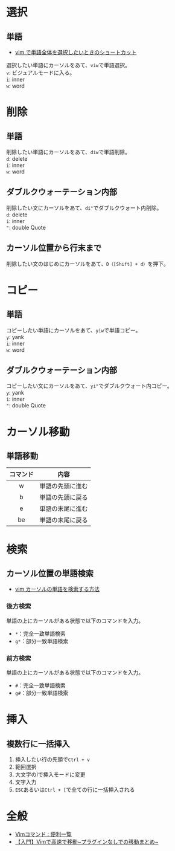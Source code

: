 # 選択
## 単語
- [vim で単語全体を選択したいときのショートカット](https://www.mitomex.blog/vim-shortcut-viw/#:~:text=%E7%B5%90%E8%AB%96,%E5%90%8C%E6%A7%98%E3%81%AB%E9%81%B8%E6%8A%9E%E3%81%A7%E3%81%8D%E3%81%BE%E3%81%99%E3%80%82)

選択したい単語にカーソルをあて、`viw`で単語選択。  
`v`: ビジュアルモードに入る。  
`i`: inner  
`w`: word  

# 削除
## 単語
削除したい単語にカーソルをあて、`diw`で単語削除。  
`d`: delete  
`i`: inner  
`w`: word  

## ダブルクウォーテーション内部
削除したい文にカーソルをあて、`di"`でダブルクウォート内削除。  
`d`: delete  
`i`: inner  
`"`: double Quote  

## カーソル位置から行末まで
削除したい文のはじめにカーソルをあて、`D（[Shift] + d）`を押下。

# コピー
## 単語
コピーしたい単語にカーソルをあて、`yiw`で単語コピー。  
`y`: yank  
`i`: inner  
`w`: word  

## ダブルクウォーテーション内部
コピーしたい文にカーソルをあて、`yi"`でダブルクウォート内コピー。  
`y`: yank  
`i`: inner  
`"`: double Quote  

# カーソル移動
## 単語移動
|コマンド|内容|
|:------------:|:------------:|
|w|単語の先頭に進む|
|b|単語の先頭に戻る|
|e|単語の末尾に進む|
|be|単語の末尾に戻る|

# 検索
## カーソル位置の単語検索

- [vim カーソルの単語を検索する方法](https://kaworu.jpn.org/kaworu/2008-03-29-1.php)

### 後方検索
単語の上にカーソルがある状態で以下のコマンドを入力。
- `*`：完全一致単語検索
- `g*`：部分一致単語検索

### 前方検索
単語の上にカーソルがある状態で以下のコマンドを入力。
- `#`：完全一致単語検索
- `g#`：部分一致単語検索

# 挿入
## 複数行に一括挿入
1. 挿入したい行の先頭で`Ctrl + v`
2. 範囲選択
3. 大文字のIで挿入モードに変更
4. 文字入力
5. `ESC`あるいは`Ctrl + [`で全ての行に一括挿入される


# 全般
- [Vimコマンド : 便利一覧](https://qiita.com/iwaseasahi/items/f536bb3772d2fad5e03c)
- [【入門】Vimで高速で移動~プラグインなしでの移動まとめ~](https://qiita.com/takeharu/items/9d1c3577f8868f7b07b5)
